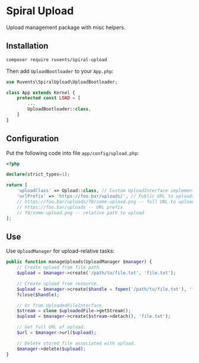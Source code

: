 # Spiral Upload

Upload management package with misc helpers.

## Installation

```sh
composer require ruvents/spiral-upload
```

Then add `UploadBootloader` to your `App.php`:

```php
use Ruvents\SpiralUpload\UploadBootloader;

class App extends Kernel {
    protected const LOAD = [
        ...
        UploadBootloader::class,
    ]
}
```


## Configuration

Put the following code into file `app/config/upload.php`:

```php
<?php

declare(strict_types=1);

return [
    'uploadClass' => Upload::class, // Custom UploadInterface implementation class.
    'urlPrefix' => 'https://foo.bar/uploads/', // Public URL to uploads. Example:
    // https://foo.bar/uploads/f8/some-upload.png -- full URL to upload
    // https://foo.bar/uploads -- URL prefix
    // f8/some-upload.png -- relative path to upload
];
```


## Use

Use `UploadManager` for upload-relative tasks:

```php
public function manageUploads(UploadManager $manager) {
    // Create upload from file path.
    $upload = $manager->create('/path/to/file.txt', 'file.txt');

    // Create upload from resource.
    $upload = $manager->create($handle = fopen('/path/to/file.txt'), 'file.txt');
    fclose($handle);

    // Or from UploadedFileInterface.
    $stream = clone $uploadedFile->getStream();
    $upload = $manager->create($stream->detach(), 'file.txt');

    // Get full URL of upload.
    $url = $manager->url($upload);

    // Delete stored file associated with upload.
    $manager->delete($upload);
}
```
